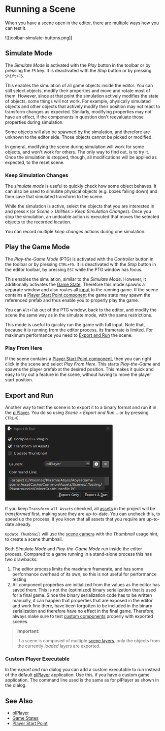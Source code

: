 # Running a Scene

When you have a scene open in the editor, there are multiple ways how you can test it.

![[toolbar-simulate-buttons.png]]
## Simulate Mode

The *Simulate Mode* is activated with the *Play* button in the toolbar or by pressing the `F5` key. It is deactivated with the *Stop* button or by pressing `Shift+F5`.

This enables the simulation of all game objects inside the editor. You can still select objects, modify their properties and move and rotate most of them. However, since at that point the simulation actively modifies the state of objects, some things will not work. For example, physically simulated objects and other objects that actively modify their position may not react to transform changes as expected. Similarly, modifying properties may not have an effect, if the components in question don't reevaluate those properties during simulation.

Some objects will also be spawned by the simulation, and therefore are unknown to the editor side. Those objects cannot be picked or modified.

In general, modifying the scene during simulation will work for some objects, and won't work for others. The only way to find out, is to try it. Once the simulation is stopped, though, all modifications will be applied as expected, to the reset scene.

### Keep Simulation Changes

The *simulate mode* is useful to quickly check how some object behaves. It can also be used to simulate physical objects (e.g. boxes falling down) and then save that simulated transform to the scene.

While the simulation is active, select the objects that you are interested in and press `K` (or *Scene > Utilities > Keep Simulation Changes*). Once you stop the simulation, an undoable action is executed that moves the selected objects to the recorded location.

You can record multiple *keep changes* actions during one simulation.

## Play the Game Mode

The *Play-the-Game Mode* (PTG) is activated with the *Controller* button in the toolbar or by pressing `CTRL+F5`. It is deactivated with the *Stop* button in the editor toolbar, by pressing `ESC` while the PTG window has focus.

This enables the simulation, similar to the *Simulate Mode*. However, it additionally activates the [Game State](../runtime/application/game-state.md). Therefore this mode spawns a separate window and also routes all [input](../input/input-overview.md) to the running game. If the scene contains a [Player Start Point component](../gameplay/player-start-point.md) the game state may spawn the referenced prefab and thus enable you to properly play the game.

You can `Alt+Tab` out of the PTG window, back to the editor, and modify the scene the same way as in the simulate mode, with the same restrictions.

This mode is useful to quickly run the game with full input. Note that, because it is running from the editor process, its framerate is limited. For maximum performance you need to [Export and Run](#export-and-run) the scene.

### Play From Here

If the scene contains a [Player Start Point component](../gameplay/player-start-point.md), then you can right click in the scene and select *Play From Here*. This starts *Play-the-Game* and spawns the player prefab at the desired position. This makes it quick and easy to try out a feature in the scene, without having to move the player start position.

## Export and Run

Another way to test the scene is to export it to a binary format and run it in the [plPlayer](../tools/player.md). You do so using *Scene > Export and Run...* or by pressing `CTRL+E`.

![Export and Run](media/export-and-run.png)

If you keep `Transform all Assets` checked, all [assets](../assets/assets-overview.md) in the project will be *transformed* first, making sure they are up-to-date. You can uncheck this, to speed up the process, if you know that all assets that you require are up-to-date already.

`Update Thumbnail` will use the [scene camera](../graphics/camera-component.md) with the *Thumbnail* usage hint, to create a scene thumbnail.

Both *Simulate Mode* and *Play-the-Game Mode* run inside the editor process. Compared to a game running in a stand-alone process this has two drawbacks:

1. The editor process limits the maximum framerate, and has some performance overhead of its own, so this is not useful for performance testing.
1. All component properties are initialized from the values as the editor has saved them. This is not the (optimized) binary serialization that is used for a final game. Since the binary serialization code has to be written manually, it can happen that properties that are exposed in the editor and work fine there, have been forgotten to be included in the binary serialization and therefore have no effect in the final game. Therefore, always make sure to test [custom components](../runtime/world/components.md) properly with exported scenes.

> **Important:**
>
> If a scene is composed of multiple [scene layers](../scenes/scene-layers.md), only the objects from the currently *loaded* layers are exported.

### Custom Player Executable

In the *export and run* dialog you can add a custom executable to run instead of the default [plPlayer](../tools/player.md) application. Use this, if you have a custom game application. The command line used is the same as for plPlayer as shown in the dialog.

## See Also

* [plPlayer](../tools/player.md)
* [Game States](../runtime/application/game-state.md)
* [Player Start Point](../gameplay/player-start-point.md)
